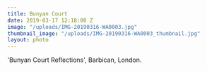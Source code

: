 ```yaml
---
title: Bunyan Court
date: 2019-03-17 12:18:00 Z
image: "/uploads/IMG-20190316-WA0003.jpg"
thumbnail_image: "/uploads/IMG-20190316-WA0003_thumbnail.jpg"
layout: photo
---
```


'Bunyan Court Reflections', Barbican, London.